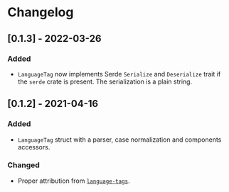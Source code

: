 # Changelog

## [0.1.3] - 2022-03-26

### Added
- `LanguageTag` now implements Serde `Serialize` and `Deserialize` trait if the `serde` crate is present. 
 The serialization is a plain string.


## [0.1.2] - 2021-04-16

### Added
- `LanguageTag` struct with a parser, case normalization and components accessors.

### Changed
- Proper attribution from [`language-tags`](https://github.com/pyfisch/rust-language-tags/).
